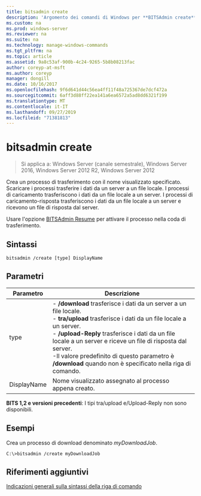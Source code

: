 ```yaml
---
title: bitsadmin create
description: 'Argomento dei comandi di Windows per **BITSAdmin create** : crea un processo di trasferimento con il nome visualizzato specificato.'
ms.custom: na
ms.prod: windows-server
ms.reviewer: na
ms.suite: na
ms.technology: manage-windows-commands
ms.tgt_pltfrm: na
ms.topic: article
ms.assetid: 9a8c53af-900b-4c24-9265-5b8b08213fac
author: coreyp-at-msft
ms.author: coreyp
manager: dongill
ms.date: 10/16/2017
ms.openlocfilehash: 9f6d641d44c56ea4ff11f48a725367de7dcf472a
ms.sourcegitcommit: 6aff3d88ff22ea141a6ea6572a5ad8dd6321f199
ms.translationtype: MT
ms.contentlocale: it-IT
ms.lasthandoff: 09/27/2019
ms.locfileid: "71381813"
---
```

# <a name="bitsadmin-create"></a>bitsadmin create

>Si applica a: Windows Server (canale semestrale), Windows Server 2016, Windows Server 2012 R2, Windows Server 2012

Crea un processo di trasferimento con il nome visualizzato specificato. Scaricare i processi trasferire i dati da un server a un file locale. I processi di caricamento trasferiscono i dati da un file locale a un server. I processi di caricamento-risposta trasferiscono i dati da un file locale a un server e ricevono un file di risposta dal server.

Usare l'opzione [BITSAdmin Resume](bitsadmin-resume.md) per attivare il processo nella coda di trasferimento.

## <a name="syntax"></a>Sintassi

```
bitsadmin /create [type] DisplayName
```

## <a name="parameters"></a>Parametri

|Parametro|Descrizione|
|-------|--------|
|type|-    **/download** trasferisce i dati da un server a un file locale.<br />-   **tra/upload** trasferisce i dati da un file locale a un server.<br />-    **/upload-Reply** trasferisce i dati da un file locale a un server e riceve un file di risposta dal server.<br />-Il valore predefinito di questo parametro è **/download** quando non è specificato nella riga di comando.|
|DisplayName|Nome visualizzato assegnato al processo appena creato.|

**BITS 1,2 e versioni precedenti**: I tipi tra/upload e/Upload-Reply non sono disponibili.

## <a name="BKMK_examples"></a>Esempi

Crea un processo di download denominato *myDownloadJob*.

```
C:\>bitsadmin /create myDownloadJob
```

## <a name="additional-references"></a>Riferimenti aggiuntivi

[Indicazioni generali sulla sintassi della riga di comando](command-line-syntax-key.md)
